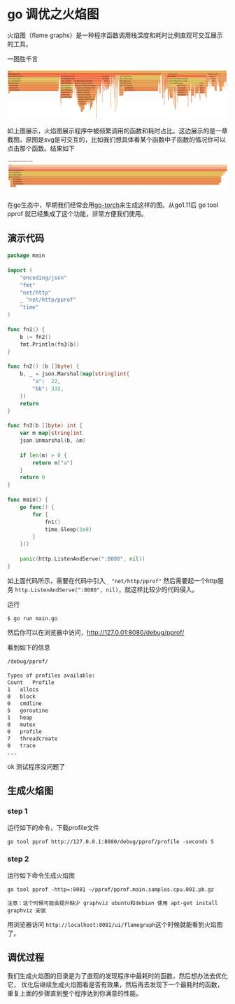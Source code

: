 # go 调优之火焰图

火焰图（flame graphs）是一种程序函数调用栈深度和耗时比例直观可交互展示的工具。

一图胜千言

![FlameGraph](../img/profile-1.png)

如上图展示，火焰图展示程序中被频繁调用的函数和耗时占比。这边展示的是一章截图，原图是svg是可交互的，比如我们想具体看某个函数中子函数的情况你可以点击那个函数。结果如下

![FlameGraph](../img/profile-2.png)

在go生态中，早期我们经常会用[go-torch](https://github.com/uber-archive/go-torch)来生成这样的图。从go1.11后 go tool pprof 就已经集成了这个功能，非常方便我们使用。

## 演示代码

```go
package main

import (
	"encoding/json"
	"fmt"
	"net/http"
	_ "net/http/pprof"
	"time"
)

func fn1() {
	b := fn2()
	fmt.Println(fn3(b))
}

func fn2() (b []byte) {
	b, _ = json.Marshal(map[string]int{
		"a":  22,
		"bb": 333,
	})
	return
}

func fn3(b []byte) int {
	var m map[string]int
	json.Unmarshal(b, &m)

	if len(m) > 0 {
		return m["a"]
	}
	return 0
}

func main() {
	go func() {
		for {
			fn1()
			time.Sleep(1e8)
		}
	}()

	panic(http.ListenAndServe(":8080", nil))
}
```

如上面代码所示，需要在代码中引入`_ "net/http/pprof"` 然后需要起一个http服务 `http.ListenAndServe(":8080", nil)`，就这样比较少的代码侵入。

运行

```
$ go run main.go
```

然后你可以在浏览器中访问，http://127.0.01:8080/debug/pprof/

看到如下的信息
```
/debug/pprof/

Types of profiles available:
Count	Profile
1	allocs
0	block
0	cmdline
5	goroutine
1	heap
0	mutex
0	profile
7	threadcreate
0	trace
...
```
ok 测试程序没问题了


## 生成火焰图

### step 1 

运行如下的命令，下载profile文件

```
go tool pprof http://127.0.0.1:8080/debug/pprof/profile -seconds 5
```

### step 2

运行如下命令生成火焰图
```
go tool pprof -http=:8081 ~/pprof/pprof.main.samples.cpu.001.pb.gz
```

`注意：这个时候可能会提升缺少 graphviz ubuntu和debian 使用 apt-get install graphviz 安装`

用浏览器访问 `http://localhost:8081/ui/flamegraph`这个时候就能看到火焰图了。


## 调优过程

我们生成火焰图的目录是为了直观的发现程序中最耗时的函数，然后想办法去优化它，
优化后继续生成火焰图看是否有效果，然后再去发现下一个最耗时的函数，重复上面的步骤直到整个程序达到你满意的性能。